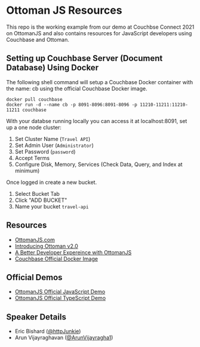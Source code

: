 # Ottoman JS Resources

This repo is the working example from our demo at Couchbse Connect 2021 on OttomanJS and also contains resources for JavaScript developers using Couchbase and Ottoman.

## Setting up Couchbase Server (Document Database) Using Docker

The following shell command will setup a Couchbase Docker container with the name: cb using the official Couchbase Docker image.

```shell
docker pull couchbase
docker run -d --name cb -p 8091-8096:8091-8096 -p 11210-11211:11210-11211 couchbase
```

With your databse running locally you can access it at localhost:8091, set up a one node cluster:

1. Set Cluster Name (`Travel API`)
2. Set Admin User (`Administrator`)
3. Set Password (`password`)
4. Accept Terms
5. Configure Disk, Memory, Services (Check Data, Query, and Index at minimum)

Once logged in create a new bucket.

1. Select Bucket Tab
2. Click "ADD BUCKET"
3. Name your bucket `travel-api`

## Resources

- [OttomanJS.com](https://ottomanjs.com)
- [Introducing Ottoman v2.0](https://blog.couchbase.com/ottoman-2-0-odm-node-js-couchbase/)
- [A Better Developer Expereince with OttomanJS](https://youtu.be/hHzr2UxLn8o?t=15607)
- [Couchbase Official Docker Image](https://hub.docker.com/_/couchbase)

## Official Demos

- [OttomanJS Official JavaScript Demo](https://github.com/couchbaselabs/try-ottoman)
- [OttomanJS Official TypeScript Demo](https://github.com/couchbaselabs/try-ottoman-ts)

## Speaker Details

- Eric Bishard ([@httpJunkie](https://twitter.com/httpjunkie))
- Arun Vijayraghavan ([@ArunVijayragha1](https://twitter.com/ArunVijayragha1))